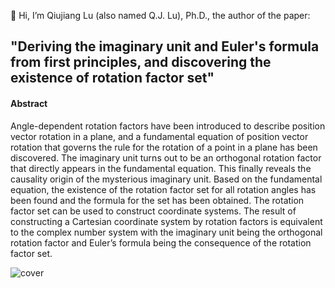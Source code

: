 👋 Hi, I’m Qiujiang Lu (also named Q.J. Lu), Ph.D., the author of the paper: <br>
<h2>"Deriving the imaginary unit and Euler's formula from first principles, and discovering the existence of rotation factor set"</h2>

<h4>Abstract</h4>
<p>
 Angle-dependent rotation factors have been introduced to describe position vector rotation in a plane, and a fundamental equation of position vector rotation that governs the rule for the rotation of a point in a plane has been discovered. The imaginary unit turns out to be an orthogonal rotation factor that directly appears in the fundamental equation. This finally reveals the causality origin of the mysterious imaginary unit. Based on the fundamental equation, the existence of the rotation factor set for all rotation angles has been found and the formula for the set has been obtained. The rotation factor set can be used to construct coordinate systems. The result of constructing a Cartesian coordinate system by rotation factors is equivalent to the complex number system with the imaginary unit being the orthogonal rotation factor and Euler’s formula being the consequence of the rotation factor set.
</p>




![cover](https://github.com/mathwonder/Causality-origin-of-the-mysterious-imaginary-unit/assets/140763556/14efbaa6-8c26-45e6-b083-1e9153dd3e59)
